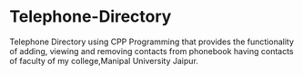 # Telephone-Directory
Telephone Directory using CPP Programming that provides the functionality of adding, viewing and removing contacts from phonebook having contacts of faculty of my college,Manipal University Jaipur.
